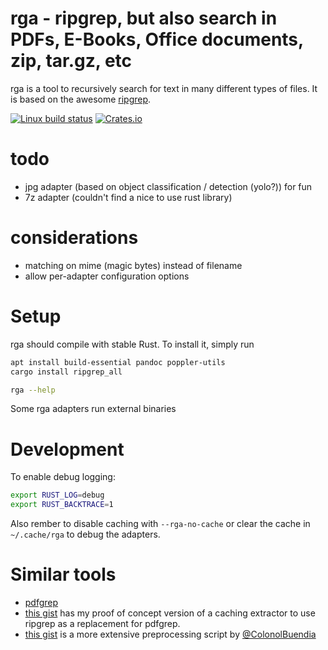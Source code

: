 # rga - ripgrep, but also search in PDFs, E-Books, Office documents, zip, tar.gz, etc

rga is a tool to recursively search for text in many different types of files. It is based on the awesome [ripgrep](https://github.com/BurntSushi/ripgrep).

[![Linux build status](https://travis-ci.org/phiresky/ripgrep_all.svg)](https://travis-ci.org/BurntSushi/ripgrep)
[![Crates.io](https://img.shields.io/crates/v/ripgrep_all.svg)](https://crates.io/crates/ripgrep_all)

# todo

- jpg adapter (based on object classification / detection (yolo?)) for fun
- 7z adapter (couldn't find a nice to use rust library)

# considerations

- matching on mime (magic bytes) instead of filename
- allow per-adapter configuration options

# Setup

rga should compile with stable Rust. To install it, simply run

```bash
apt install build-essential pandoc poppler-utils
cargo install ripgrep_all

rga --help
```

Some rga adapters run external binaries

# Development

To enable debug logging:

```bash
export RUST_LOG=debug
export RUST_BACKTRACE=1
```

Also rember to disable caching with `--rga-no-cache` or clear the cache in `~/.cache/rga` to debug the adapters.

# Similar tools

- [pdfgrep](https://pdfgrep.org/)
- [this gist](https://gist.github.com/phiresky/5025490526ba70663ab3b8af6c40a8db) has my proof of concept version of a caching extractor to use ripgrep as a replacement for pdfgrep.
- [this gist](https://gist.github.com/ColonolBuendia/314826e37ec35c616d70506c38dc65aa) is a more extensive preprocessing script by [@ColonolBuendia](https://github.com/ColonolBuendia)
